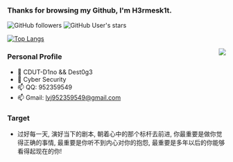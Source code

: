 ### Thanks for browsing my Github, I'm H3rmesk1t.

![GitHub followers](https://img.shields.io/github/followers/H3rmesk1t?style=social)   ![GitHub User's stars](https://img.shields.io/github/stars/H3rmesk1t?style=social)

[![Top Langs](https://profile-counter.glitch.me/H3rmesk1t/count.svg)](https://github.com/H3rmesk1t)

<img align="right" src="https://github-readme-stats.vercel.app/api?username=H3rmesk1t&show_icons=true&theme=radical">

### Personal Profile
 - 🔭 CDUT-D1no && Dest0g3
 - 🌱 Cyber Security
 - 📫 QQ: 952359549
 - 📫 Gmail: lyj952359549@gmail.com
 
### Target
 - 过好每一天, 演好当下的剧本, 朝着心中的那个标杆去前进, 你最重要是做你觉得正确的事情, 最重要是你听不到内心对你的抱怨, 最重要是多年以后的你能够看得起现在的你! 
